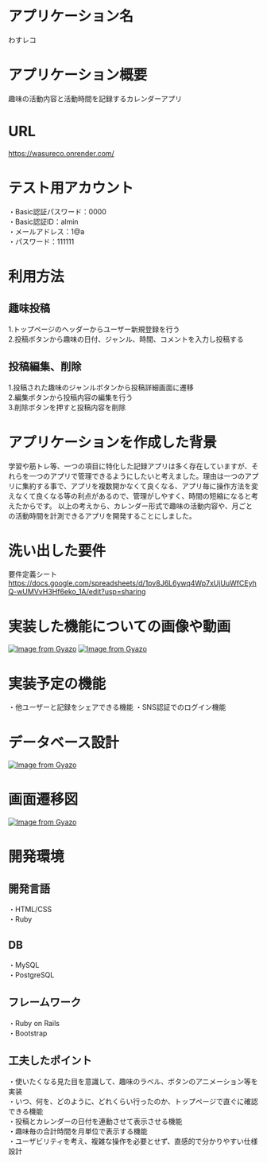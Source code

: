 # アプリケーション名
わすレコ
# アプリケーション概要
趣味の活動内容と活動時間を記録するカレンダーアプリ
# URL
https://wasureco.onrender.com/
# テスト用アカウント
・Basic認証パスワード：0000  
・Basic認証ID：almin  
・メールアドレス：1@a  
・パスワード：111111
# 利用方法
## 趣味投稿
1.トップページのヘッダーからユーザー新規登録を行う  
2.投稿ボタンから趣味の日付、ジャンル、時間、コメントを入力し投稿する  
## 投稿編集、削除
1.投稿された趣味のジャンルボタンから投稿詳細画面に遷移  
2.編集ボタンから投稿内容の編集を行う  
3.削除ボタンを押すと投稿内容を削除  
# アプリケーションを作成した背景
学習や筋トレ等、一つの項目に特化した記録アプリは多く存在していますが、それらを一つのアプリで管理できるようにしたいと考えました。理由は一つのアプリに集約する事で、アプリを複数開かなくて良くなる、アプリ毎に操作方法を変えなくて良くなる等の利点があるので、管理がしやすく、時間の短縮になると考えたからです。
以上の考えから、カレンダー形式で趣味の活動内容や、月ごとの活動時間を計測できるアプリを開発することにしました。  
# 洗い出した要件
要件定義シート  https://docs.google.com/spreadsheets/d/1pv8J6L6ywq4Wp7xUjUuWfCEyhQ-wUMVvH3Hf6eko_1A/edit?usp=sharing  
# 実装した機能についての画像や動画
[![Image from Gyazo](https://i.gyazo.com/52a6a6bdc012571423e7cfe7f570b5a1.jpg)](https://gyazo.com/52a6a6bdc012571423e7cfe7f570b5a1)  [![Image from Gyazo](https://i.gyazo.com/7df5a8da026e8ac3bf70b12e479376b5.gif)](https://gyazo.com/7df5a8da026e8ac3bf70b12e479376b5)
# 実装予定の機能
・他ユーザーと記録をシェアできる機能
・SNS認証でのログイン機能
# データベース設計
[![Image from Gyazo](https://i.gyazo.com/9dd4ea4bc14cfe4f54a5e5d22d0fb7b8.png)](https://gyazo.com/9dd4ea4bc14cfe4f54a5e5d22d0fb7b8)
# 画面遷移図
[![Image from Gyazo](https://i.gyazo.com/d4c97615b685eab4f931dffd004c3be9.png)](https://gyazo.com/d4c97615b685eab4f931dffd004c3be9)
# 開発環境
## 開発言語
・HTML/CSS  
・Ruby  
## DB
・MySQL  
・PostgreSQL
## フレームワーク
・Ruby on Rails  
・Bootstrap
## 工夫したポイント
・使いたくなる見た目を意識して、趣味のラベル、ボタンのアニメーション等を実装  
・いつ、何を、どのように、どれくらい行ったのか、トップページで直ぐに確認できる機能  
・投稿とカレンダーの日付を連動させて表示させる機能  
・趣味毎の合計時間を月単位で表示する機能    
・ユーザビリティを考え、複雑な操作を必要とせず、直感的で分かりやすい仕様設計